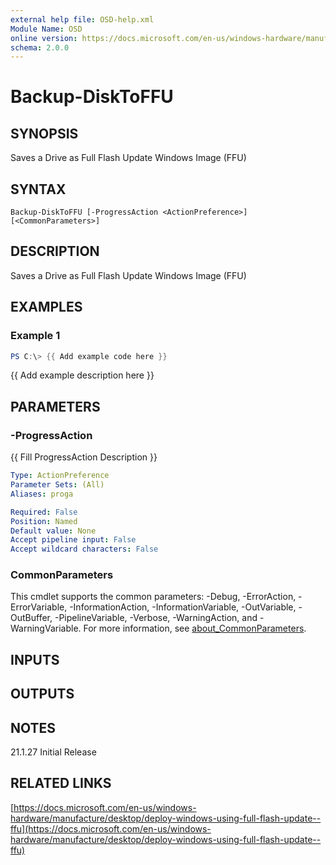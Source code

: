 ```yaml
---
external help file: OSD-help.xml
Module Name: OSD
online version: https://docs.microsoft.com/en-us/windows-hardware/manufacture/desktop/deploy-windows-using-full-flash-update--ffu
schema: 2.0.0
---
```


# Backup-DiskToFFU

## SYNOPSIS
Saves a Drive as Full Flash Update Windows Image (FFU)

## SYNTAX

```
Backup-DiskToFFU [-ProgressAction <ActionPreference>] [<CommonParameters>]
```

## DESCRIPTION
Saves a Drive as Full Flash Update Windows Image (FFU)

## EXAMPLES

### Example 1
```powershell
PS C:\> {{ Add example code here }}
```

{{ Add example description here }}

## PARAMETERS

### -ProgressAction
{{ Fill ProgressAction Description }}

```yaml
Type: ActionPreference
Parameter Sets: (All)
Aliases: proga

Required: False
Position: Named
Default value: None
Accept pipeline input: False
Accept wildcard characters: False
```

### CommonParameters
This cmdlet supports the common parameters: -Debug, -ErrorAction, -ErrorVariable, -InformationAction, -InformationVariable, -OutVariable, -OutBuffer, -PipelineVariable, -Verbose, -WarningAction, and -WarningVariable. For more information, see [about_CommonParameters](http://go.microsoft.com/fwlink/?LinkID=113216).

## INPUTS

## OUTPUTS

## NOTES
21.1.27    Initial Release

## RELATED LINKS

[https://docs.microsoft.com/en-us/windows-hardware/manufacture/desktop/deploy-windows-using-full-flash-update--ffu](https://docs.microsoft.com/en-us/windows-hardware/manufacture/desktop/deploy-windows-using-full-flash-update--ffu)

